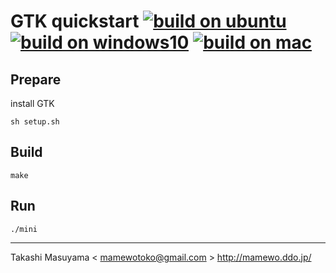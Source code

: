 GTK quickstart [![build on ubuntu](https://github.com/mamewotoko/gtk_quickstart/actions/workflows/build.yml/badge.svg)](https://github.com/mamewotoko/gtk_quickstart/actions/workflows/build.yml) [![build on windows10](https://github.com/mamewotoko/gtk_quickstart/actions/workflows/build_win.yml/badge.svg)](https://github.com/mamewotoko/gtk_quickstart/actions/workflows/build_win.yml) [![build on mac](https://github.com/mamewotoko/gtk_quickstart/actions/workflows/build_mac.yml/badge.svg)](https://github.com/mamewotoko/gtk_quickstart/actions/workflows/build_mac.yml)
=====================================================

Prepare
-------

install GTK

```
sh setup.sh
```

Build
------

```
make
```

Run
----

```
./mini
```

----
Takashi Masuyama < mamewotoko@gmail.com >
http://mamewo.ddo.jp/
